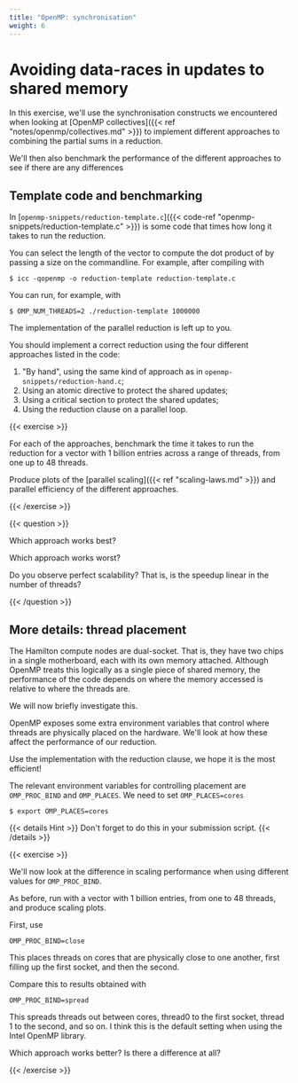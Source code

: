 ```yaml
---
title: "OpenMP: synchronisation"
weight: 6
---
```


# Avoiding data-races in updates to shared memory

In this exercise, we'll use the synchronisation constructs we
encountered when looking at [OpenMP collectives]({{< ref
"notes/openmp/collectives.md" >}}) to implement different approaches
to combining the partial sums in a reduction.

We'll then also benchmark the performance of the different approaches
to see if there are any differences

## Template code and benchmarking

In [`openmp-snippets/reduction-template.c`]({{< code-ref
"openmp-snippets/reduction-template.c" >}}) is some code that times
how long it takes to run the reduction.

You can select the length of the vector to compute the dot product of
by passing a size on the commandline. For example, after compiling with

```
$ icc -qopenmp -o reduction-template reduction-template.c
```

You can run, for example, with
```
$ OMP_NUM_THREADS=2 ./reduction-template 1000000
```

The implementation of the parallel reduction is left up to you.

You should implement a correct reduction using the four different
approaches listed in the code:

1. "By hand", using the same kind of approach as in
`openmp-snippets/reduction-hand.c`;
1. Using an atomic directive to protect the shared updates;
1. Using a critical section to protect the shared updates;
1. Using the reduction clause on a parallel loop.

{{< exercise >}}

For each of the approaches, benchmark the time it takes to run the
reduction for a vector with 1 billion entries across a range of
threads, from one up to 48 threads.

Produce plots of the [parallel scaling]({{< ref "scaling-laws.md" >}})
and parallel efficiency of the different approaches.

{{< /exercise >}}


{{< question >}}

Which approach works best?

Which approach works worst?

Do you observe perfect scalability? That is, is the speedup linear in
the number of threads?

{{< /question >}}

## More details: thread placement

The Hamilton compute nodes are dual-socket. That is, they have two
chips in a single motherboard, each with its own memory attached.
Although OpenMP treats this logically as a single piece of shared
memory, the performance of the code depends on where the memory
accessed is relative to where the threads are.

We will now briefly investigate this.

OpenMP exposes some extra environment variables that control where
threads are physically placed on the hardware. We'll look at how these
affect the performance of our reduction.

Use the implementation with the reduction clause, we hope it is the
most efficient!

The relevant environment variables for controlling placement are
`OMP_PROC_BIND` and `OMP_PLACES`. We need to set `OMP_PLACES=cores`

```
$ export OMP_PLACES=cores
```

{{< details Hint >}}
Don't forget to do this in your submission script.
{{< /details >}}

{{< exercise >}}

We'll now look at the difference in scaling performance when using
different values for `OMP_PROC_BIND`.

As before, run with a vector with 1 billion entries, from one to 48
threads, and produce scaling plots.

First, use

```
OMP_PROC_BIND=close
```

This places threads on cores that are physically close to one another,
first filling up the first socket, and then the second.

Compare this to results obtained with

```
OMP_PROC_BIND=spread
```

This spreads threads out between cores, thread0 to the first socket,
thread 1 to the second, and so on. I think this is the default setting
when using the Intel OpenMP library.

Which approach works better? Is there a difference at all?

{{< /exercise >}}
